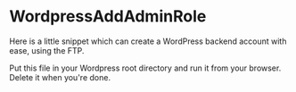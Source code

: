 WordpressAddAdminRole
=====================

Here is a little snippet which can create a WordPress backend account with ease, using the FTP.

Put this file in your Wordpress root directory and run it from your browser.
Delete it when you're done.
